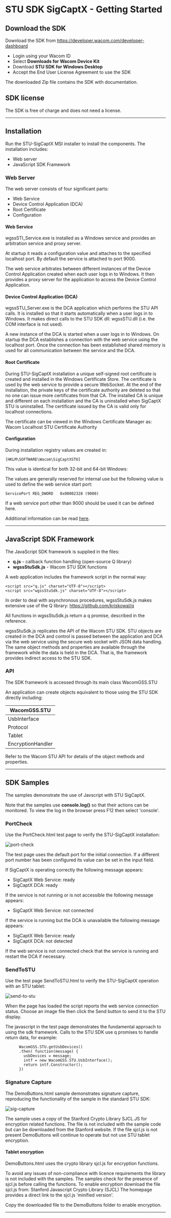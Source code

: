 # STU SDK SigCaptX - Getting Started 


## Download the SDK

Download the SDK from https://developer.wacom.com/developer-dashboard

* Login using your Wacom ID
* Select **Downloads for Wacom Device Kit**
* Download **STU SDK for Windows Desktop**
* Accept the End User License Agreement to use the SDK

The downloaded Zip file contains the SDK with documentation.


## SDK license

The SDK is free of charge and does not need a license.

---

## Installation

Run the STU-SigCaptX MSI installer to install the components. The installation includes:

*  Web server
*  JavaScript SDK Framework

### Web Server

The web server consists of four significant parts:

*  Web Service
*  Device Control Application (DCA)
*  Root Certificate
*  Configuration

#### Web Service

wgssSTI_Service.exe is installed as a Windows service and provides an arbitration service and proxy server.

At startup it reads a configuration value and attaches to the specified localhost port.
By default the service is attached to port 9000.

The web service arbitrates between different instances of the Device Control Application created when each user logs in to Windows. It then provides a proxy server for the application to access the Device Control Application.

#### Device Control Application (DCA)

wgssSTU_Server.exe is the DCA application which performs the STU API calls. 
It is installed so that it starts automatically when a user logs in to Windows. 
It makes direct calls to the STU SDK dll: wgssSTU.dll (i.e. the COM interface is not used).

A new instance of the DCA is started when a user logs in to Windows. 
On startup the DCA establishes a connection with the web service using the localhost port. 
Once the connection has been established shared memory is used for all communication between the service and the DCA.


#### Root Certificate

During STU-SigCaptX installation a unique self-signed root certificate is created and installed in the Windows Certificate Store. The certificate is used by the web service to provide a secure WebSocket.
At the end of the installation, the private keys of the certificate authority are deleted so that no one can issue more certificates from that CA. The installed CA is unique and different on each installation and the CA is uninstalled when SigCaptX STU is uninstalled. The certificate issued by the CA is valid only for localhost connections.

The certificate can be viewed in the Windows Certificate Manager as:
	Wacom Localhost STU Certificate Authority


#### Configuration

During installation registry values are created in:

```
[HKLM\SOFTWARE\Wacom\SigCaptXSTU]
```

This value is identical for both 32-bit and 64-bit Windows:

The values are generally reserved for internal use but the following value is used to define the web service start port:

```
ServicePort	REG_DWORD	0x00002328 (9000)
```

If a web service port other than 9000 should be used it can be defined here. 

Additional information can be read [here](https://developer-docs.wacom.com/stu/docs/sigcaptx-guide).

---

## JavaScript SDK Framework


The JavaScript SDK framework is supplied in the files:
* **q.js**  - callback function handling (open-source Q library)
* **wgssStuSdk.js** 	- Wacom STU SDK functions

A web application includes the framework script in the normal way:
``` 
<script src="q.js" charset="UTF-8"></script>
<script src="wgssStuSdk.js" charset="UTF-8"></script>
```

In order to deal with asynchronous procedures, wgssStuSdk.js makes extensive use of the Q library:
 		https://github.com/kriskowal/q

All functions in wgssStuSdk.js return a q promise, described in the reference.

wgssStuSdk.js replicates the API of the Wacom STU SDK. 
STU objects are created in the DCA and control is passed between the application and DCA via the web service using the secure web socket with JSON data handling. 
The same object methods and properties are available through the framework while the data is held in the DCA. 
That is, the framework provides indirect access to the STU SDK.

### API

The SDK framework is accessed through its main class WacomGSS.STU

An application can create objects equivalent to those using the STU SDK directly including:

| WacomGSS.STU |
| ------------ |
| UsbInterface |
| Protocol     |
| Tablet       |
| EncryptionHandler |

Refer to the Wacom STU API for details of the object methods and properties.

---

## SDK Samples

The samples demonstrate the use of Javscript with STU SigCaptX.

Note that the samples use **console.log()** so that their actions can be monitored.
To view the log in the browser press F12 then select 'console'.


### PortCheck

Use the PortCheck.html test page to verify the STU-SigCaptX installation:

![port-check](media/PortCheck.png)

The test page uses the default port for the initial connection. 
If a different port number has been configured its value can be set in the input field.

If SigCaptX is operating correctly the following message appears:
*  SigCaptX Web Service: ready
*  SigCaptX DCA: ready

If the service is not running or is not accessible the following message appears:
*  SigCaptX Web Service: not connected

If the service is running but the DCA is unavailable the following message appears:
*  SigCaptX Web Service: ready
*  SigCaptX DCA: not detected


If the web service is not connected check that the service is running and restart the DCA if necessary.

### SendToSTU

Use the test page SendToSTU.html to verify the STU-SigCaptX operation with an STU tablet:

![send-to-stu](media/SendToSTU.png)

When the page has loaded the script reports the web service connection status.
Choose an image file then click the Send button to send it to the STU display.

The javascript in the test page demonstrates the fundamental approach to using the sdk framework. 
Calls to the STU SDK use q promises to handle return data, for example:

```
      WacomGSS.STU.getUsbDevices()
      .then( function(message) {
        usbDevices = message;
        intf = new WacomGSS.STU.UsbInterface();
        return intf.Constructor();
      })
```

### Signature Capture

The DemoButtons.html sample demonstrates signature capture, reproducing the functionality of the sample in the standard STU SDK:

![sig-capture](media/SigCapture.png)

The sample uses a copy of the Stanford Crypto Library SJCL.JS for encryption related functions. 
The file is not included with the sample code but can be downloaded from the Stanford website. 
If the file sjcl.js is not present DemoButtons will continue to operate but not use STU tablet encryption.

#### Tablet encryption
DemoButtons.html uses the crypto library sjcl.js for encryption functions.

To avoid any issues of non-compliance with licence requirements the library is not included with the samples.
The samples check for the presence of sjcl.js before calling the functions.
To enable encryption download the file sjcl.js from: Stanford Javascript Crypto Library (SJCL)
The homepage provides a direct link to the sjcl.js 'minified version'.

Copy the downloaded file to the DemoButtons folder to enable encryption.

---
